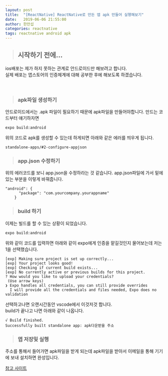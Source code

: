 ```yaml
---
layout: post
title:  "[ReactNative] ReactNative로 만든 앱 apk 만들어 실행해보기"
date:   2019-06-06 21:55:00
author: 한만섭
categories: reactnative
tags: reactnative android apk
---
```


> ## 시작하기 전에... 
ios배포는 제가 하지 못하는 관계로 안드로이드만 해보려고 합니다.  
실제 배포는 앱스토어의 인증체계에 대해 공부한 후에 해보도록 하겠습니다.  

　  
   
   
   
> ### apk파일 생성하기 
안드로이드에서는 .apk 파일이 필요하기 때문에 apk파일을 만들어야합니다. 만드는 코드부터 얘기하자면  
```
expo build:android
```
위의 코드로 apk를 생성할 수 있는데 하게되면 아래와 같은 에러를 띄우게 됩니다.  
```
standalone-apps/#2-configure-appjson
```

> ### app.json 수정하기 
위의 에러코드를 보니 app.json을 수정하라는 것 같습니다. app.json파일에 가서 밑에있는 부분을 이렇게 바꿔줍니다. 
```
"android": {
      "package": "com.yourcompany.yourappname"
    }
```

> ### build 하기 
이제는 빌드를 할 수 있는 상황이 되었습니다. 
```
expo build:android
```

위와 같이 코드를 입력하면 아래와 같이 expo에게 인증을 맡길것인지 물어보는데 저는 1을 선택했습니다.
```
[exp] Making sure project is set up correctly...
[exp] Your project looks good!
[exp] Checking if current build exists...
[exp] No currently active or previous builds for this project.
? How would you like to upload your credentials?
 (Use arrow keys)
❯ Expo handles all credentials, you can still provide overrides
  I will provide all the credentials and files needed, Expo does no validation
```

선택하고나면 오랜시간동안 vscode에서 이것저것 합니다.  
build가 끝나고 나면 아래와 같이 나옵니다. 
```
√ Build finished.
Successfully built standalone app: apk다운받을 주소
```

> ### 앱 저장및 실행
주소를 통해서 들어가면 apk파일을 받게 되는데 apk파일을 받아서 이메일을 통해 기기에 보내 설치하면 완성입니다. 


[참고 사이트](https://anpigon.github.io/blog/kr/@anpigon/react-native-todo-5-1544624822669/)
